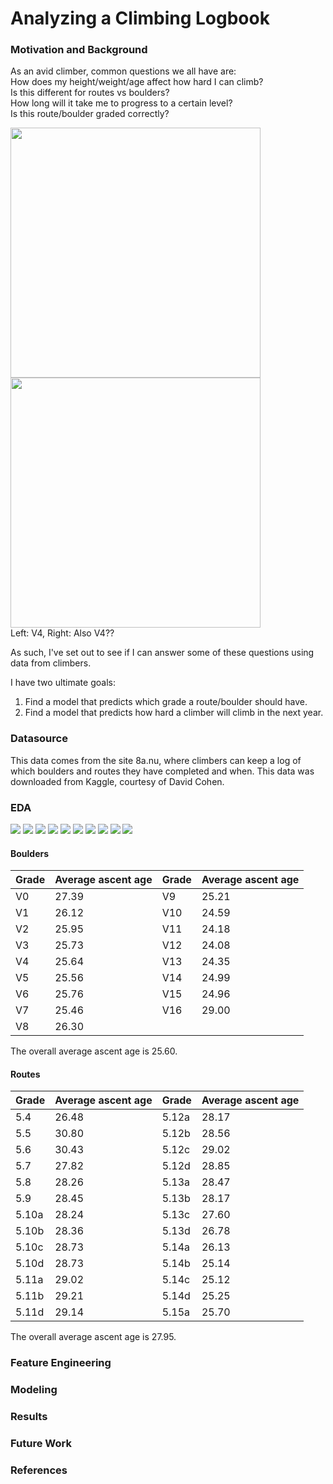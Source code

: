 # Analyzing a Climbing Logbook



### Motivation and Background

As an avid climber, common questions we all have are:  
How does my height/weight/age affect how hard I can climb?  
Is this different for routes vs boulders?  
How long will it take me to progress to a certain level?  
Is this route/boulder graded correctly?

<img src='images/IMG_0326.png' width=400> <img src='images/IMG_0292.png' width=400>  
Left: V4, Right: Also V4??

As such, I've set out to see if I can answer some of these questions using data from climbers.

I have two ultimate goals:
1. Find a model that predicts which grade a route/boulder should have.
2. Find a model that predicts how hard a climber will climb in the next year.

### Datasource

This data comes from the site 8a.nu, where climbers can keep a log of which boulders and routes they have completed and when. This data was downloaded from Kaggle, courtesy of David Cohen.

### EDA

<img src='images/boulders_per_gender.png'>
<img src='images/routes_per_gender.png'>  

<img src='images/boulders_per_age.png'>
<img src='images/routes_per_age.png'>  

<img src='images/boulders_per_height.png'>
<img src='images/routes_per_height.png'>  

<img src='images/boulders_per_weight.png'>
<img src='images/routes_per_weight.png'>  

<img src='images/boulders_send_time.png'>
<img src='images/routes_send_time.png'>  

#### Boulders
|Grade|Average ascent age|Grade|   Average ascent age
|-----|------------------|-----|------------------|
|V0|27.39 | V9 | 25.21|
|V1|26.12 | V10 | 24.59|
|V2|25.95| V11|24.18| 
| V3|25.73| V12|24.08|
| V4|25.64| V13|24.35|
| V5|25.56| V14|24.99|
| V6|25.76| V15|24.96|
| V7|25.46| V16|29.00|
| V8|26.30|

The overall average ascent age is 25.60.  

 #### Routes
|Grade|Average ascent age|Grade|   Average ascent age
|-----|------------------|-----|------------------|
|5.4|26.48| 5.12a|28.17|
|5.5|30.80| 5.12b|28.56|
|5.6|30.43| 5.12c|29.02| 
|5.7|27.82| 5.12d|28.85|
|5.8|28.26| 5.13a|28.47|
|5.9|28.45| 5.13b|28.17|
|5.10a|28.24| 5.13c|27.60|
|5.10b|28.36| 5.13d|26.78|
|5.10c|28.73| 5.14a|26.13|
|5.10d|28.73| 5.14b|25.14|
|5.11a|29.02| 5.14c|25.12|
|5.11b|29.21| 5.14d|25.25| 
|5.11d|29.14| 5.15a|25.70|

The overall average ascent age is 27.95.  

### Feature Engineering

### Modeling

### Results

### Future Work

### References
